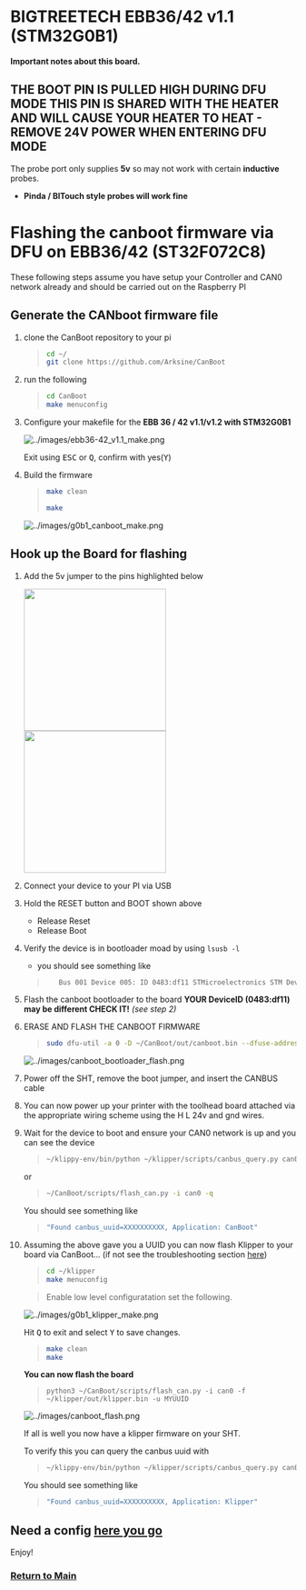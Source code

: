 # BIGTREETECH EBB36/42 v1.1 (STM32G0B1)

**Important notes about this board.**

## **THE BOOT PIN IS PULLED HIGH DURING DFU MODE THIS PIN IS SHARED WITH THE HEATER AND WILL CAUSE YOUR HEATER TO HEAT - REMOVE 24V POWER WHEN ENTERING DFU MODE**


The probe port only supplies **5v** so may not work with certain **inductive** probes.

- **Pinda / BlTouch style probes will work fine**

# Flashing the canboot firmware via DFU on EBB36/42 (ST32F072C8)

These following steps assume you have setup your Controller and CAN0 network already and should be carried out on the Raspberry PI

## **Generate the CANboot firmware file**

1. clone the CanBoot repository to your pi
   
    >```bash
    >cd ~/
    >git clone https://github.com/Arksine/CanBoot
    >```

2. run the following

    >```bash
    >cd CanBoot
    >make menuconfig
    >```

5. Configure your makefile for the **EBB 36 / 42 v1.1/v1.2 with STM32G0B1**
   
    ![../images/ebb36-42_v1.1_make.png](../images/ebb36-42_v1.1_make.png)

    
    Exit using <kbd>ESC</kbd> or <kbd>Q</kbd>, confirm with yes(<kbd>Y</kbd>)

6. Build the firmware
    >```bash
    >make clean
    >
    >make
    >```

    ![../images/g0b1_canboot_make.png](../images/g0b1_canboot_make.png)




## **Hook up the Board for flashing**

1. Add the 5v jumper to the pins highlighted below


    [<img src='../images/ebb36_v1.1_reset.png' width='250'>](../images/ebb36_v1.1_reset.png) [<img src='../images/ebb42_v1.1_reset.png' width='250'>](../images/ebb42_v1.1_reset.png)


2. Connect your device to your PI via USB 

3. Hold the RESET button and BOOT shown above
    - Release Reset
    - Release Boot

4. Verify the device is in bootloader moad by using `lsusb -l`
   - you should see something like 
   >```bash 
   >    Bus 001 Device 005: ID 0483:df11 STMicroelectronics STM Device in DFU Mode
   >```

5. Flash the canboot bootloader to the board **YOUR DeviceID (0483:df11) may be different CHECK IT!** *(see step 2)*

6. ERASE AND FLASH THE CANBOOT FIRMWARE
   
   >```bash 
   >sudo dfu-util -a 0 -D ~/CanBoot/out/canboot.bin --dfuse-address 0x08000000:force:mass-erase:leave -d 0483:df11
   >```

    ![../images/canboot_bootloader_flash.png](../images/canboot_bootloader_flash.png)

7.  Power off the SHT, remove the boot jumper, and insert the CANBUS cable

8. You can now power up your printer with the toolhead board attached via the appropriate wiring scheme using the H L 24v and gnd wires.  

9. Wait for the device to boot and ensure your CAN0 network is up and you can see the device 
    
    >```bash
    >~/klippy-env/bin/python ~/klipper/scripts/canbus_query.py can0
    >```

    or

    >```bash
    >~/CanBoot/scripts/flash_can.py -i can0 -q
    >```

    You should see something like 

    >```bash
    >"Found canbus_uuid=XXXXXXXXXX, Application: CanBoot"
    >```


10. Assuming the above gave you a UUID you can now flash Klipper to your board via CanBoot... (if not see the troubleshooting section [here](../troubleshooting.md))

    >```bash 
    >cd ~/klipper
    >make menuconfig
    >```

    >Enable low level configuratation
    >set the following.

    ![../images/g0b1_klipper_make.png](../images/g0b1_klipper_make.png)

    Hit <kbd>Q</kbd> to exit and select <kbd>Y</kbd> to save changes.

    >```bash
    >make clean
    >make
    >```

    **You can now flash the board**

    >```
    >python3 ~/CanBoot/scripts/flash_can.py -i can0 -f ~/klipper/out/klipper.bin -u MYUUID
    >```

    ![../images/canboot_flash.png](../images/canboot_flash.png)


    If all is well you now have a klipper firmware on your SHT.

    To verify this you can query the canbus uuid with 

    >```bash
    >~/klippy-env/bin/python ~/klipper/scripts/canbus_query.py can0
    >```

    You should see something like 

    >```bash
    >"Found canbus_uuid=XXXXXXXXXX, Application: Klipper"
    >```

    

## Need a config [here you go](./example_configs/toolhead_btt_ebbcan_G0B1_v1.1.cfg)


Enjoy!




### [Return to Main](../index.md)


<WIP>

